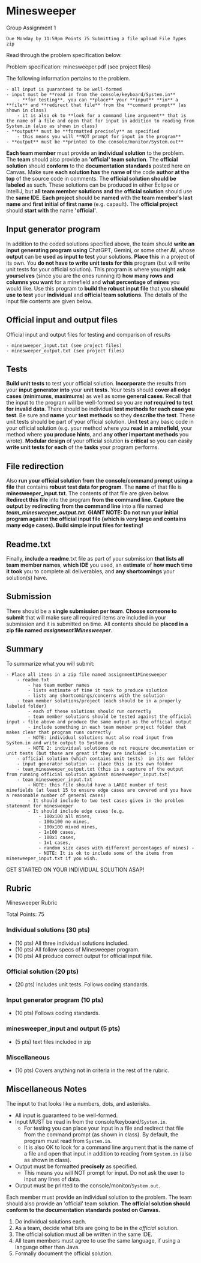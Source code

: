 # Minesweeper

Group Assignment 1

    Due Monday by 11:59pm Points 75 Submitting a file upload File Types zip

Read through the problem specification below.

Problem specification: minesweeper.pdf (see project files)

The following information pertains to the problem.

    - all input is guaranteed to be well-formed
    - input must be **read in from the console/keyboard/System.in**
        - **for testing**, you can **place** your **input** **in** a **file** and **redirect that file** from the **command prompt** (as shown in class)
        - it is also ok to **look for a command line argument** that is the name of a file and open that for input in addition to reading from System.in (also as shown in class)
    - **output** must be **formatted precisely** as specified
        - this means you will **NOT prompt for input in the program**
    - **output** must be **printed to the console/monitor/System.out**

**Each team member** must provide an **individual solution** to the problem. 
The **team** should also provide an **'official' team solution**. 
The **official solution** should **conform** to the **documentation standards** posted here on Canvas. 
Make sure **each solution has** the **name of** the code **author** **at the top** of the source code in comments. 
The **official solution should be labeled** as such. 
These solutions can be produced in either Eclipse or IntelliJ, but **all team member solutions** **and** the **official solution** should use the **same IDE**.
**Each project** should be **named** with the **team member's last name** and **first initial of first name** (e.g. capault). 
The **official project** should **start with** the name **'official'**.

## Input generator program

In addition to the coded solutions specified above, the team should **write an input generating program** **using** ChatGPT, Gemini, or some other **AI**, whose **output** can be **used as input to test** your solutions. 
**Place this** in a project of its own. 
You **do not have to write unit tests for this** program (but will write unit tests for your official solution). 
This program is where you might **ask yourselves** (since you are the ones running it) **how many rows and columns you want** for a minefield and **what percentage of mines** you would like. 
Use this program to **build the robust input file** that you **should use to test** your **individual** and **official team solutions**. 
The details of the input file contents are given below.

## Official input and output files

Official input and output files for testing and comparison of results

    - minesweeper_input.txt (see project files)
	- minesweeper_output.txt (see project files)

## Tests

**Build unit tests** to test your official solution.
**Incorporate** the results from your **input generator into** your **unit tests**. 
Your tests should **cover all edge cases** (**minimums**, **maximums**) as well as some **general cases**. 
Recall that the input to the program will be well-formed so you are ***not* required to test for invalid data**. 
There should be individual **test methods for each case you test**. 
Be sure and **name** your **test methods** so they **describe the test**. 
These unit tests should be part of your official solution. 
Unit **test** any basic code in your official solution (e.g. your method where you **read in a minefield**, your method where **you produce hints**, and **any other important methods** you wrote). 
**Modular design** of your official solution **is critical** so you can easily **write unit tests for each** of the **tasks** your program performs.

## File redirection

Also **run your official solution from the console/command prompt using a file** that contains **robust test data for program**. 
The **name** of that file is **minesweeper_input.txt**. 
The contents of that file are given below.  
**Redirect this file** into the program **from the command line**. 
**Capture the output** by **redirecting from the command line** into a file named ***team_minesweeper_output.txt***. 
**GIANT NOTE: Do not run your initial program against the official input file (which is very large and contains many edge cases). Build simple input files for testing!**

## Readme.txt

Finally, **include a readme**.txt file as part of your submission **that lists all team member names**, **which IDE** you used, an **estimate** of **how much time it took** you to complete all deliverables, and **any shortcomings** your solution(s) have.

## Submission

There should be a **single submission per team**. **Choose someone to submit** that will make sure all required items are included in your submission and it is submitted on time. All contents should be **placed in a zip file named *assignment1Minesweeper***.

## Summary

To summarize what you will submit:

    - Place all items in a zip file named assignment1Minesweeper
        - readme.txt
            - has team member names
            - lists estimate of time it took to produce solution
            - lists any shortcomings/concerns with the solution
        - team member solutions/project (each should be in a properly labeled folder)
            - each of these solutions should run correctly
            - team member solutions should be tested against the official input - file above and produce the same output as the official output
            - include something in each team member project folder that makes clear that program runs correctly
            - NOTE: individual solutions must also read input from System.in and write output to System.out
            - NOTE 2: individual solutions do not require documentation or unit tests (but those are great if they are included :-)
        - official solution (which contains unit tests)  in its own folder
        - input generator solution -- place this in its own folder
        - team_minesweeper_output.txt (this is a capture of the output from running official solution against minesweeper_input.txt)
        - team_minesweeper_input.txt
            - NOTE: this file should have a LARGE number of test minefields (at least 15 to ensure edge cases are covered and you have a reasonable number of general cases)
            - It should include to two test cases given in the problem statement for minesweeper
            - It should include edge cases (e.g. 
				- 100x100 all mines, 
				- 100x100 no mines, 
				- 100x100 mixed mines, 
				- 1x100 cases, 
				- 100x1 cases, 
				- 1x1 cases, 
				- random size cases with different percentages of mines) - 
				- NOTE: It is ok to include some of the items from minesweeper_input.txt if you wish.

GET STARTED ON YOUR INDIVIDUAL SOLUTION ASAP!

## Rubric
Minesweeper Rubric

Total Points: 75 

### Individual solutions (30 pts)

- (10 pts) All three individual solutions included. 
- (10 pts) All follow specs of Minesweeper program. 
- (10 pts) All produce correct output for official input fiile. 

### Official solution (20 pts)
- (20 pts) Includes unit tests. Follows coding standards.

### Input generator program (10 pts)
- (10 pts) Follows coding standards.

### minesweeper_input and output (5 pts)
- (5 pts) text files included in zip

### Miscellaneous
- (10 pts) Covers anything not in criteria in the rest of the rubric.

## Miscellaneous Notes
The input to that looks like a numbers, dots, and asterisks.

- All input is guaranteed to be well-formed.
- Input MUST be read in from the console/keyboard/`System.in`.
    - For testing you can place your input in a file and redirect that file from the command
      prompt (as shown in class). By default, the program must read from `System.in`.
    - It is also OK to look for a command line argument that is the name of a file and open
      that
      input in addition to reading from `System.in` (also as shown in class).
- Output must be formatted **precisely** as specified.
    - This means you will NOT prompt for input. Do not ask the user to input any lines of data.
- Output must be printed to the console/monitor/`System.out`.

Each member must provide an individual solution to the problem. The team should also provide an 'official' team solution.
**The official solution should conform to the documentation standards posted on Canvas.**

1. Do individual solutions each.
2. As a team, decide what bits are going to be in the _official_ solution.
3. The official solution must all be written in the same IDE.
4. All team members must agree to use the same language, if using a language other than Java.
5. Formally document the official solution.
